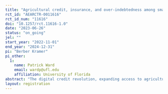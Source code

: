 ```yaml
---
title: "Agricultural credit, insurance, and over-indebtedness among smallholder farmers"
rct_id: "AEARCTR-0011616"
rct_id_num: "11616"
doi: "10.1257/rct.11616-1.0"
date: "2023-06-26"
status: "on_going"
jel: ""
start_year: "2022-11-01"
end_year: "2024-12-31"
pi: "Berber Kramer"
pi_other:
  1:
    name: Patrick Ward
    email: wardp@ufl.edu
    affiliation: University of Florida
abstract: "The digital credit revolution, expanding access to agricultural credit, may have the perverse effect of increasing farmers’ debt to unsustainable levels, particularly when crop damage from extreme weather makes it difficult to repay loans. This study analyzes whether credit disbursed based on a novel credit-scoring model, bundled with crop insurance, expands rural borrowing and investments in agricultural technologies, yet simultaneously protects farmers from default and over-indebtedness. We will do so by implementing a cluster randomized trial during the winter (Rabi) season of 2022, the monsoon (Kharif) season of 2023, and the Rabi season of 2023, targeting 2,280 households from 120 villages in the states of Maharashtra and Odisha, India. Villages will be randomly assigned to a control group; a treatment group in which farmers are offered digital agricultural credit; or a group in which digital agricultural credit is bundled with picture-based crop insurance. We hypothesize that our implementing partners’ novel credit-scoring model is less discriminatory towards women and landless households compared to standard methods of issuing credit for smallholder farmers, and that our experimental treatments will hence increase credit utilization. We additionally hypothesize that farmers with bundled credit-insurance products experience lower levels of default and indebtedness. Findings will have immediate relevance for our implementing partner and policymakers."
layout: registration
---
```


